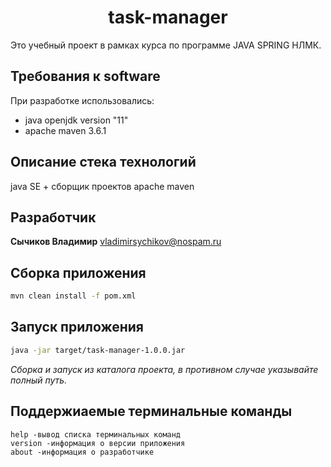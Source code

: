 <h1 align="center">task-manager</h1>

Это учебный проект в рамках курса по программе JAVA SPRING НЛМК.

## Требования к software

При разработке использовались:
* java openjdk version "11"
* apache maven 3.6.1

## Описание стека технологий

java SE + сборщик проектов apache maven

## Разработчик

**Сычиков Владимир** vladimirsychikov@nospam.ru

## Сборка приложения 


```bash
mvn clean install -f pom.xml
```
## Запуск приложения

```bash
java -jar target/task-manager-1.0.0.jar
```
*Сборка и запуск из каталога проекта, в противном случае указывайте полный путь.*
## Поддержиаемые терминальные команды

```
help -вывод списка терминальных команд
version -информация о версии приложения
about -информация о разработчике
```
